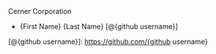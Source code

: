 Cerner Corporation

- {First Name} {Last Name} [@{github username}]

[@{github username}]: https://github.com/{github username}

